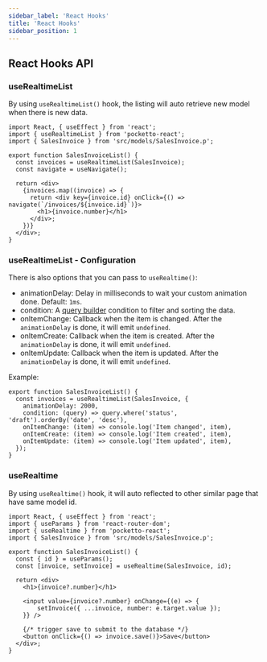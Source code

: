 ```yaml
---
sidebar_label: 'React Hooks'
title: 'React Hooks'
sidebar_position: 1
---
```


## React Hooks API

### useRealtimeList

By using `useRealtimeList()` hook, the listing will auto retrieve new model when there is new data.
  
```tsx
import React, { useEffect } from 'react';
import { useRealtimeList } from 'pocketto-react';
import { SalesInvoice } from 'src/models/SalesInvoice.p';

export function SalesInvoiceList() {
  const invoices = useRealtimeList(SalesInvoice);
  const navigate = useNavigate();

  return <div>
    {invoices.map((invoice) => {
      return <div key={invoice.id} onClick={() => navigate(`/invoices/${invoice.id}`)}>
        <h1>{invoice.number}</h1>
      </div>;
    })}
  </div>;
}
```

### useRealtimeList - Configuration

There is also options that you can pass to `useRealtime()`:

- animationDelay: Delay in milliseconds to wait your custom animation done. Default: `1ms`.
- condition: A [query builder](/api-references/pocketto/query-builder) condition to filter and sorting the data.
- onItemChange: Callback when the item is changed. After the `animationDelay` is done, it will emit `undefined`.
- onItemCreate: Callback when the item is created. After the `animationDelay` is done, it will emit `undefined`.
- onItemUpdate: Callback when the item is updated. After the `animationDelay` is done, it will emit `undefined`.

Example:

```tsx
export function SalesInvoiceList() {
  const invoices = useRealtimeList(SalesInvoice, {
    animationDelay: 2000,
    condition: (query) => query.where('status', 'draft').orderBy('date', 'desc'),
    onItemChange: (item) => console.log('Item changed', item),
    onItemCreate: (item) => console.log('Item created', item),
    onItemUpdate: (item) => console.log('Item updated', item),
  });
}
```

### useRealtime

By using `useRealtime()` hook, it will auto reflected to other similar page that have same model id.

```tsx
import React, { useEffect } from 'react';
import { useParams } from 'react-router-dom';
import { useRealtime } from 'pocketto-react';
import { SalesInvoice } from 'src/models/SalesInvoice.p';

export function SalesInvoiceList() {
  const { id } = useParams();
  const [invoice, setInvoice] = useRealtime(SalesInvoice, id);

  return <div>
    <h1>{invoice?.number}</h1>

    <input value={invoice?.number} onChange={(e) => {
        setInvoice({ ...invoice, number: e.target.value });
    }} />

    {/* trigger save to submit to the database */}
    <button onClick={() => invoice.save()}>Save</button>
  </div>;
}
```
